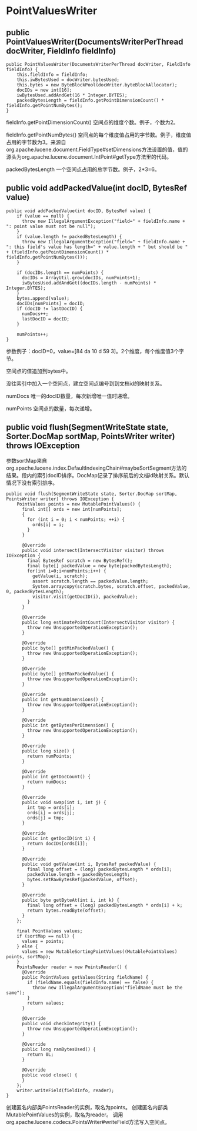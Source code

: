 # PointValuesWriter

## public PointValuesWriter(DocumentsWriterPerThread docWriter, FieldInfo fieldInfo)

```
public PointValuesWriter(DocumentsWriterPerThread docWriter, FieldInfo fieldInfo) {
    this.fieldInfo = fieldInfo;
    this.iwBytesUsed = docWriter.bytesUsed;
    this.bytes = new ByteBlockPool(docWriter.byteBlockAllocator);
    docIDs = new int[16];
    iwBytesUsed.addAndGet(16 * Integer.BYTES);
    packedBytesLength = fieldInfo.getPointDimensionCount() * fieldInfo.getPointNumBytes();
}
```

fieldInfo.getPointDimensionCount() 空间点的维度个数。例子，个数为2。

fieldInfo.getPointNumBytes() 空间点的每个维度值占用的字节数。例子，维度值占用的字节数为3。来源自org.apache.lucene.document.FieldType#setDimensions方法设置的值，值的源头为org.apache.lucene.document.IntPoint#getType方法里的代码。

packedBytesLength 一个空间点占用的总字节数。例子，2\*3=6。

## public void addPackedValue(int docID, BytesRef value)

```
public void addPackedValue(int docID, BytesRef value) {
    if (value == null) {
      throw new IllegalArgumentException("field=" + fieldInfo.name + ": point value must not be null");
    }
    if (value.length != packedBytesLength) {
      throw new IllegalArgumentException("field=" + fieldInfo.name + ": this field's value has length=" + value.length + " but should be " + (fieldInfo.getPointDimensionCount() * fieldInfo.getPointNumBytes()));
    }

    if (docIDs.length == numPoints) {
      docIDs = ArrayUtil.grow(docIDs, numPoints+1);
      iwBytesUsed.addAndGet((docIDs.length - numPoints) * Integer.BYTES);
    }
    bytes.append(value);
    docIDs[numPoints] = docID;
    if (docID != lastDocID) {
      numDocs++;
      lastDocID = docID;
    }

    numPoints++;
}
```

参数例子：docID=0，value=[84 da 10 d 59 3]。2个维度，每个维度值3个字节。

空间点的值追加到bytes中。

没往索引中加入一个空间点，建立空间点编号到到文档id的映射关系。

numDocs 唯一的docID数量，每次新增唯一值时递增。

numPoints 空间点的数量，每次递增。

## public void flush(SegmentWriteState state, Sorter.DocMap sortMap, PointsWriter writer) throws IOException

参数sortMap来自org.apache.lucene.index.DefaultIndexingChain#maybeSortSegment方法的结果。段内的索引docID排序。DocMap记录了排序前后的文档id映射关系。默认情况下没有索引排序。

```
public void flush(SegmentWriteState state, Sorter.DocMap sortMap, PointsWriter writer) throws IOException {
    PointValues points = new MutablePointValues() {
      final int[] ords = new int[numPoints];
      {
        for (int i = 0; i < numPoints; ++i) {
          ords[i] = i;
        }
      }

      @Override
      public void intersect(IntersectVisitor visitor) throws IOException {
        final BytesRef scratch = new BytesRef();
        final byte[] packedValue = new byte[packedBytesLength];
        for(int i=0;i<numPoints;i++) {
          getValue(i, scratch);
          assert scratch.length == packedValue.length;
          System.arraycopy(scratch.bytes, scratch.offset, packedValue, 0, packedBytesLength);
          visitor.visit(getDocID(i), packedValue);
        }
      }

      @Override
      public long estimatePointCount(IntersectVisitor visitor) {
        throw new UnsupportedOperationException();
      }

      @Override
      public byte[] getMinPackedValue() {
        throw new UnsupportedOperationException();
      }

      @Override
      public byte[] getMaxPackedValue() {
        throw new UnsupportedOperationException();
      }

      @Override
      public int getNumDimensions() {
        throw new UnsupportedOperationException();
      }

      @Override
      public int getBytesPerDimension() {
        throw new UnsupportedOperationException();
      }

      @Override
      public long size() {
        return numPoints;
      }

      @Override
      public int getDocCount() {
        return numDocs;
      }

      @Override
      public void swap(int i, int j) {
        int tmp = ords[i];
        ords[i] = ords[j];
        ords[j] = tmp;
      }

      @Override
      public int getDocID(int i) {
        return docIDs[ords[i]];
      }

      @Override
      public void getValue(int i, BytesRef packedValue) {
        final long offset = (long) packedBytesLength * ords[i];
        packedValue.length = packedBytesLength;
        bytes.setRawBytesRef(packedValue, offset);
      }

      @Override
      public byte getByteAt(int i, int k) {
        final long offset = (long) packedBytesLength * ords[i] + k;
        return bytes.readByte(offset);
      }
    };

    final PointValues values;
    if (sortMap == null) {
      values = points;
    } else {
      values = new MutableSortingPointValues((MutablePointValues) points, sortMap);
    }
    PointsReader reader = new PointsReader() {
      @Override
      public PointValues getValues(String fieldName) {
        if (fieldName.equals(fieldInfo.name) == false) {
          throw new IllegalArgumentException("fieldName must be the same");
        }
        return values;
      }

      @Override
      public void checkIntegrity() {
        throw new UnsupportedOperationException();
      }

      @Override
      public long ramBytesUsed() {
        return 0L;
      }

      @Override
      public void close() {
      }
    };
    writer.writeField(fieldInfo, reader);
}
```

创建匿名内部类PointsReader的实例，取名为points。
创建匿名内部类MutablePointValues的实例，取名为reader。
调用org.apache.lucene.codecs.PointsWriter#writeField方法写入空间点。

